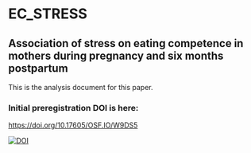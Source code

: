 # EC_STRESS
## Association of stress on eating competence in mothers during pregnancy and six months postpartum
This is the analysis document for this paper. 

### Initial preregistration DOI is here:
https://doi.org/10.17605/OSF.IO/W9DS5

[![DOI](https://zenodo.org/badge/545699403.svg)](https://zenodo.org/badge/latestdoi/545699403)
